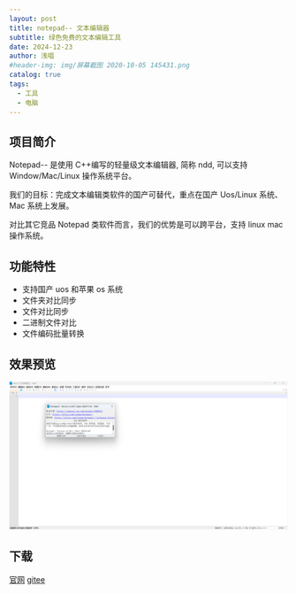 ```yaml
---
layout: post
title: notepad-- 文本编辑器
subtitle: 绿色免费的文本编辑工具
date: 2024-12-23
author: 浅唱
#header-img: img/屏幕截图 2020-10-05 145431.png
catalog: true
tags:
  - 工具
  - 电脑
---
```


## 项目简介

Notepad-- 是使用 C++编写的轻量级文本编辑器, 简称 ndd, 可以支持 Window/Mac/Linux 操作系统平台。

我们的目标：完成文本编辑类软件的国产可替代，重点在国产 Uos/Linux 系统、Mac 系统上发展。

对比其它竞品 Notepad 类软件而言，我们的优势是可以跨平台，支持 linux mac 操作系统。

## 功能特性

- 支持国产 uos 和苹果 os 系统
- 文件夹对比同步
- 文件对比同步
- 二进制文件对比
- 文件编码批量转换

## 效果预览

![](/img/2024-12-23-15-49-49.png)

## 下载

[官网](http://www.itdp.cn/)
[gitee](https://gitee.com/cxasm/notepad--/releases/latest)
